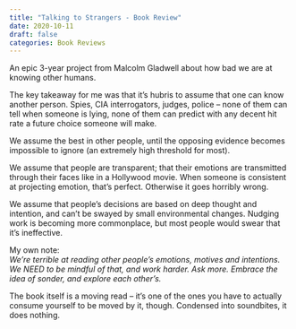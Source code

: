 ```yaml
---
title: "Talking to Strangers - Book Review"
date: 2020-10-11
draft: false
categories: Book Reviews
---
```


An epic 3-year project from Malcolm Gladwell about how bad we are at knowing other humans.

The key takeaway for me was that it’s hubris to assume that one can know another person. Spies, CIA interrogators, judges, police – none of them can tell when someone is lying, none of them can predict with any decent hit rate a future choice someone will make.

We assume the best in other people, until the opposing evidence becomes impossible to ignore (an extremely high threshold for most).

We assume that people are transparent; that their emotions are transmitted through their faces like in a Hollywood movie. When someone is consistent at projecting emotion, that’s perfect. Otherwise it goes horribly wrong.

We assume that people’s decisions are based on deep thought and intention, and can’t be swayed by small environmental changes. Nudging work is becoming more commonplace, but most people would swear that it’s ineffective.

My own note:  
*We’re terrible at reading other people’s emotions, motives and intentions. We NEED to be mindful of that, and work harder. Ask more. Embrace the idea of sonder, and explore each other’s.*

The book itself is a moving read – it’s one of the ones you have to actually consume yourself to be moved by it, though. Condensed into soundbites, it does nothing.

